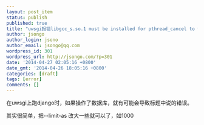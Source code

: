 ```yaml
---
layout: post_item
status: publish
published: true
title: "uwsgi报错libgcc_s.so.1 must be installed for pthread_cancel to work"
author: jsongo
author_login: jsono
author_email: jsongo@qq.com
wordpress_id: 301
wordpress_url: http://jsongo.com/?p=301
date: '2014-04-27 02:05:16 +0800'
date_gmt: '2014-04-26 18:05:16 +0800'
categories: [draft]
tags: [error]
comments: []
---
```

<p>在uwsgi上跑django时，如果操作了数据库，就有可能会导致标题中说的错误。</p>
<p>其实很简单，把--limit-as 改大一些就可以了，如1000</p>
